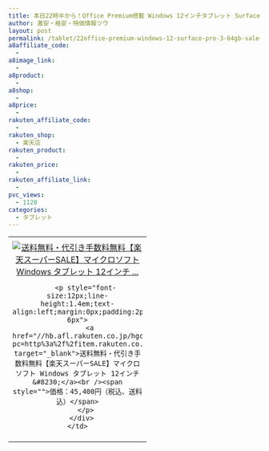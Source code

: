 ```yaml
---
title: 本日22時半から！Office Premium搭載 Windows 12インチタブレット Surface Pro 3 64GB 楽天スーパーSALE 50%OFF 激安特価45,400円！送料無料！
author: 激安・格安・特価情報ツウ
layout: post
permalink: /tablet/22office-premium-windows-12-surface-pro-3-64gb-sale-50off-45400.html
a8affiliate_code:
  -
a8image_link:
  -
a8product:
  -
a8shop:
  -
a8price:
  -
rakuten_affiliate_code:
  -
rakuten_shop:
  - 楽天店
rakuten_product:
  -
rakuten_price:
  -
rakuten_affiliate_link:
  -
pvc_views:
  - 1120
categories:
  - タブレット
---
```

<table border="0" cellpadding="0" cellspacing="0">
  <tr>
    <td valign="top">
      <div style="border:1px none;margin:0px;padding:6px 0px;width:260px;text-align:center;float:left">
        <a href="//hb.afl.rakuten.co.jp/hgc/036c543d.61463e9c.064d19b2.e7571150/?pc=http%3a%2f%2fitem.rakuten.co.jp%2fakindo%2ftifmqlm4fl%2f%3fscid%3daf_link_tbl&m=http%3a%2f%2fm.rakuten.co.jp%2fakindo%2fi%2f10133537%2f" target="_blank"><img src="//hbb.afl.rakuten.co.jp/hgb/?pc=http%3a%2f%2fthumbnail.image.rakuten.co.jp%2f%400_mall%2fakindo%2fcabinet%2fl13%2f4ym-00015.jpg%3f_ex%3d240x240&m=http%3a%2f%2fthumbnail.image.rakuten.co.jp%2f%400_mall%2fakindo%2fcabinet%2fl13%2f4ym-00015.jpg" alt="送料無料・代引き手数料無料【楽天スーパーSALE】マイクロソフト Windows タブレット 12インチ ..." border="0" style="margin:0px;padding:0px" /></a>

        <p style="font-size:12px;line-height:1.4em;text-align:left;margin:0px;padding:2px 6px">
          <a href="//hb.afl.rakuten.co.jp/hgc/036c543d.61463e9c.064d19b2.e7571150/?pc=http%3a%2f%2fitem.rakuten.co.jp%2fakindo%2ftifmqlm4fl%2f%3fscid%3daf_link_tbl&m=http%3a%2f%2fm.rakuten.co.jp%2fakindo%2fi%2f10133537%2f" target="_blank">送料無料・代引き手数料無料【楽天スーパーSALE】マイクロソフト Windows タブレット 12インチ &#8230;</a><br /><span style="">価格：45,400円（税込、送料込）</span>
        </p>
      </div>
    </td>
  </tr>
</table>